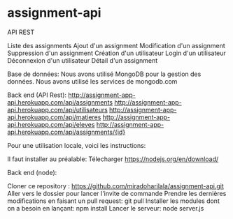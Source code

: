 # assignment-api

API REST

Liste des assignments Ajout d'un assignment
Modification d'un assignment
Suppression d'un assignment
Création d'un utilisateur
Login d'un utilisateur
Déconnexion d'un utilisateur
Détail d'un assignment

Base de données: Nous avons utilisé MongoDB pour la gestion des données. Nous avons utilisé les services de mongodb.com


Back end (API Rest):
http://assignment-app-api.herokuapp.com/api/assignments
http://assignment-app-api.herokuapp.com/api/utilisateurs
http://assignment-app-api.herokuapp.com/api/matieres
http://assignment-app-api.herokuapp.com/api/eleves
http://assignment-app-api.herokuapp.com/api/assignments/{id}

Pour une utilisation locale, voici les instructions:

Il faut installer au préalable: Télecharger https://nodejs.org/en/download/

Back end (node): 

Cloner ce repository : https://github.com/miradoharilala/assignment-api.git 
Aller vers le dossier pour lancer l'invite de commande
Prendre les dernières modifications en faisant un pull request: git pull
Installer les modules dont on a besoin en lançant: npm install
Lancer le serveur: node server.js
